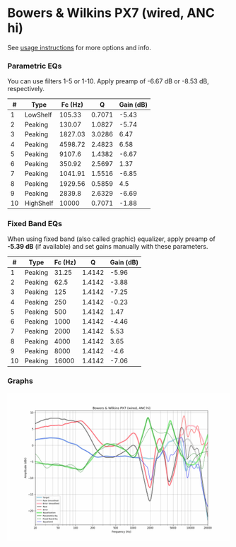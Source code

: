 # Bowers & Wilkins PX7 (wired, ANC hi)
See [usage instructions](https://github.com/jaakkopasanen/AutoEq#usage) for more options and info.

### Parametric EQs
You can use filters 1-5 or 1-10. Apply preamp of -6.67 dB or -8.53 dB, respectively.

|   # | Type      |   Fc (Hz) |      Q |   Gain (dB) |
|-----|-----------|-----------|--------|-------------|
|   1 | LowShelf  |    105.33 | 0.7071 |       -5.43 |
|   2 | Peaking   |    130.07 | 1.0827 |       -5.74 |
|   3 | Peaking   |   1827.03 | 3.0286 |        6.47 |
|   4 | Peaking   |   4598.72 | 2.4823 |        6.58 |
|   5 | Peaking   |   9107.6  | 1.4382 |       -6.67 |
|   6 | Peaking   |    350.92 | 2.5697 |        1.37 |
|   7 | Peaking   |   1041.91 | 1.5516 |       -6.85 |
|   8 | Peaking   |   1929.56 | 0.5859 |        4.5  |
|   9 | Peaking   |   2839.8  | 2.6329 |       -6.69 |
|  10 | HighShelf |  10000    | 0.7071 |       -1.88 |

### Fixed Band EQs
When using fixed band (also called graphic) equalizer, apply preamp of **-5.39 dB** (if available) and set gains manually with these parameters.

|   # | Type    |   Fc (Hz) |      Q |   Gain (dB) |
|-----|---------|-----------|--------|-------------|
|   1 | Peaking |     31.25 | 1.4142 |       -5.96 |
|   2 | Peaking |     62.5  | 1.4142 |       -3.88 |
|   3 | Peaking |    125    | 1.4142 |       -7.25 |
|   4 | Peaking |    250    | 1.4142 |       -0.23 |
|   5 | Peaking |    500    | 1.4142 |        1.47 |
|   6 | Peaking |   1000    | 1.4142 |       -4.46 |
|   7 | Peaking |   2000    | 1.4142 |        5.53 |
|   8 | Peaking |   4000    | 1.4142 |        3.65 |
|   9 | Peaking |   8000    | 1.4142 |       -4.6  |
|  10 | Peaking |  16000    | 1.4142 |       -7.06 |

### Graphs
![](./Bowers%20&%20Wilkins%20PX7%20(wired,%20ANC%20hi).png)
